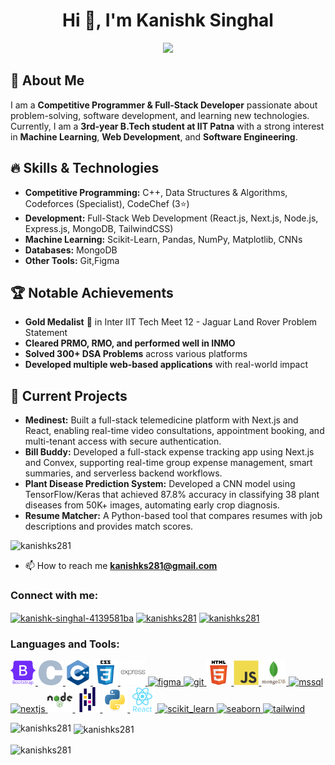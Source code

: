 <h1 align="center">Hi 👋, I'm Kanishk Singhal</h1>
<p align="center">
  <a href="https://github.com/kanishks281"><img src="https://readme-typing-svg.herokuapp.com?font=Ubuntu&color=blue&size=24&center=true&vCenter=true&width=600&height=100&lines=Pursuing+B.Tech+From+IIT+Patna,;Competitive+Programmer,;Web+Developer,;ML+Enthusiast"></a>
</p>
<img  src="https://media.giphy.com/media/K5kfQExKk731K/giphy.gif" width="300px" align="right" alt="">

## 🚀 About Me
I am a **Competitive Programmer & Full-Stack Developer** passionate about problem-solving, software development, and learning new technologies. Currently, I am a **3rd-year B.Tech student at IIT Patna** with a strong interest in **Machine Learning**, **Web Development**, and **Software Engineering**.

## 🔥 Skills & Technologies
- **Competitive Programming:** C++, Data Structures & Algorithms, Codeforces (Specialist), CodeChef (3⭐)
- **Development:** Full-Stack Web Development (React.js, Next.js, Node.js, Express.js, MongoDB, TailwindCSS)
- **Machine Learning:** Scikit-Learn, Pandas, NumPy, Matplotlib, CNNs
- **Databases:** MongoDB
- **Other Tools:** Git,Figma

## 🏆 Notable Achievements
- **Gold Medalist** 🏅 in Inter IIT Tech Meet 12 - Jaguar Land Rover Problem Statement
- **Cleared PRMO, RMO, and performed well in INMO**
- **Solved 300+ DSA Problems** across various platforms
- **Developed multiple web-based applications** with real-world impact

## 🔭 Current Projects
- **Medinest:** Built a full-stack telemedicine platform with Next.js and React, enabling real-time video consultations, appointment booking, and multi-tenant access with secure authentication.
- **Bill Buddy:** Developed a full-stack expense tracking app using Next.js and Convex, supporting real-time group expense management, smart summaries, and serverless backend workflows.
- **Plant Disease Prediction System:** Developed a CNN model using TensorFlow/Keras that achieved 87.8% accuracy in classifying 38 plant diseases from 50K+ images, automating early crop diagnosis.
- **Resume Matcher:** A Python-based tool that compares resumes with job descriptions and provides match scores.
  
<p align="left"> <img src="https://komarev.com/ghpvc/?username=kanishks281&label=Profile%20views&color=0e75b6&style=flat" alt="kanishks281" /> </p>

- 📫 How to reach me **kanishks281@gmail.com**

<h3 align="left">Connect with me:</h3>
<p align="left">
<a href="https://linkedin.com/in/kanishk-singhal-4139581ba" target="blank"><img align="center" src="https://raw.githubusercontent.com/rahuldkjain/github-profile-readme-generator/master/src/images/icons/Social/linked-in-alt.svg" alt="kanishk-singhal-4139581ba" height="30" width="40" /></a>
<a href="https://instagram.com/kanishks281" target="blank"><img align="center" src="https://raw.githubusercontent.com/rahuldkjain/github-profile-readme-generator/master/src/images/icons/Social/instagram.svg" alt="kanishks281" height="30" width="40" /></a>
<a href="https://www.codechef.com/users/kanishks281" target="blank"><img align="center" src="https://cdn.jsdelivr.net/npm/simple-icons@3.1.0/icons/codechef.svg" alt="kanishks281" height="30" width="40" /></a>
</p>

<h3 align="left">Languages and Tools:</h3>
<p align="left"> <a href="https://getbootstrap.com" target="_blank" rel="noreferrer"> <img src="https://raw.githubusercontent.com/devicons/devicon/master/icons/bootstrap/bootstrap-plain-wordmark.svg" alt="bootstrap" width="40" height="40"/> </a> <a href="https://www.cprogramming.com/" target="_blank" rel="noreferrer"> <img src="https://raw.githubusercontent.com/devicons/devicon/master/icons/c/c-original.svg" alt="c" width="40" height="40"/> </a> <a href="https://www.w3schools.com/cpp/" target="_blank" rel="noreferrer"> <img src="https://raw.githubusercontent.com/devicons/devicon/master/icons/cplusplus/cplusplus-original.svg" alt="cplusplus" width="40" height="40"/> </a> <a href="https://www.w3schools.com/css/" target="_blank" rel="noreferrer"> <img src="https://raw.githubusercontent.com/devicons/devicon/master/icons/css3/css3-original-wordmark.svg" alt="css3" width="40" height="40"/> </a> <a href="https://expressjs.com" target="_blank" rel="noreferrer"> <img src="https://raw.githubusercontent.com/devicons/devicon/master/icons/express/express-original-wordmark.svg" alt="express" width="40" height="40"/> </a> <a href="https://www.figma.com/" target="_blank" rel="noreferrer"> <img src="https://www.vectorlogo.zone/logos/figma/figma-icon.svg" alt="figma" width="40" height="40"/> </a> <a href="https://git-scm.com/" target="_blank" rel="noreferrer"> <img src="https://www.vectorlogo.zone/logos/git-scm/git-scm-icon.svg" alt="git" width="40" height="40"/> </a> <a href="https://www.w3.org/html/" target="_blank" rel="noreferrer"> <img src="https://raw.githubusercontent.com/devicons/devicon/master/icons/html5/html5-original-wordmark.svg" alt="html5" width="40" height="40"/> </a> <a href="https://developer.mozilla.org/en-US/docs/Web/JavaScript" target="_blank" rel="noreferrer"> <img src="https://raw.githubusercontent.com/devicons/devicon/master/icons/javascript/javascript-original.svg" alt="javascript" width="40" height="40"/> </a> <a href="https://www.mongodb.com/" target="_blank" rel="noreferrer"> <img src="https://raw.githubusercontent.com/devicons/devicon/master/icons/mongodb/mongodb-original-wordmark.svg" alt="mongodb" width="40" height="40"/> </a> <a href="https://www.microsoft.com/en-us/sql-server" target="_blank" rel="noreferrer"> <img src="https://www.svgrepo.com/show/303229/microsoft-sql-server-logo.svg" alt="mssql" width="40" height="40"/> </a> <a href="https://nextjs.org/" target="_blank" rel="noreferrer"> <img src="https://cdn.worldvectorlogo.com/logos/nextjs-2.svg" alt="nextjs" width="40" height="40"/> </a> <a href="https://nodejs.org" target="_blank" rel="noreferrer"> <img src="https://raw.githubusercontent.com/devicons/devicon/master/icons/nodejs/nodejs-original-wordmark.svg" alt="nodejs" width="40" height="40"/> </a> <a href="https://pandas.pydata.org/" target="_blank" rel="noreferrer"> <img src="https://raw.githubusercontent.com/devicons/devicon/2ae2a900d2f041da66e950e4d48052658d850630/icons/pandas/pandas-original.svg" alt="pandas" width="40" height="40"/> </a> <a href="https://www.python.org" target="_blank" rel="noreferrer"> <img src="https://raw.githubusercontent.com/devicons/devicon/master/icons/python/python-original.svg" alt="python" width="40" height="40"/> </a> <a href="https://reactjs.org/" target="_blank" rel="noreferrer"> <img src="https://raw.githubusercontent.com/devicons/devicon/master/icons/react/react-original-wordmark.svg" alt="react" width="40" height="40"/> </a> <a href="https://scikit-learn.org/" target="_blank" rel="noreferrer"> <img src="https://upload.wikimedia.org/wikipedia/commons/0/05/Scikit_learn_logo_small.svg" alt="scikit_learn" width="40" height="40"/> </a> <a href="https://seaborn.pydata.org/" target="_blank" rel="noreferrer"> <img src="https://seaborn.pydata.org/_images/logo-mark-lightbg.svg" alt="seaborn" width="40" height="40"/> </a> <a href="https://tailwindcss.com/" target="_blank" rel="noreferrer"> <img src="https://www.vectorlogo.zone/logos/tailwindcss/tailwindcss-icon.svg" alt="tailwind" width="40" height="40"/> </a> </p>

<p><img align="left" src="https://github-readme-stats.vercel.app/api/top-langs?username=kanishks281&show_icons=true&locale=en&layout=compact" alt="kanishks281" /></p>

<p>&nbsp;<img align="center" src="https://github-readme-stats.vercel.app/api?username=kanishks281&show_icons=true&locale=en" alt="kanishks281" /></p>

<p><img align="center" src="https://github-readme-streak-stats.herokuapp.com/?user=kanishks281&" alt="kanishks281" /></p>
